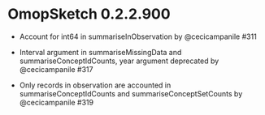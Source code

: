 # OmopSketch 0.2.2.900

-   Account for int64 in summariseInObservation by @cecicampanile #311

-   Interval argument in summariseMissingData and summariseConceptIdCounts, year argument deprecated by @cecicampanile #317

-   Only records in observation are accounted in summariseConceptIdCounts and summariseConceptSetCounts by @cecicampanile #319

